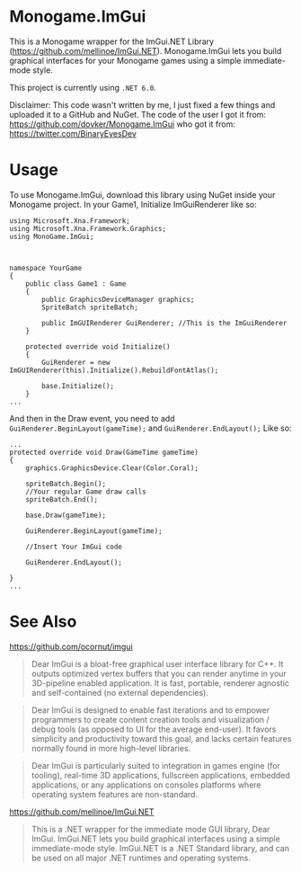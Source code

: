 # Monogame.ImGui

This is a Monogame wrapper for the ImGui.NET Library (https://github.com/mellinoe/ImGui.NET). Monogame.ImGui lets you build graphical interfaces for your Monogame games using a simple immediate-mode style.

This project is currently using `.NET 6.0`.

Disclaimer: This code wasn't written by me, I just fixed a few things and uploaded it to a GitHub and NuGet. The code of the user I got it from:
https://github.com/dovker/Monogame.ImGui
who got it from:
https://twitter.com/BinaryEyesDev


# Usage

To use Monogame.ImGui, download this library using NuGet inside your Monogame project.
In your Game1, Initialize ImGuiRenderer like so:

```
using Microsoft.Xna.Framework;
using Microsoft.Xna.Framework.Graphics;
using MonoGame.ImGui;



namespace YourGame
{
    public class Game1 : Game
    {
        public GraphicsDeviceManager graphics;
        SpriteBatch spriteBatch;

        public ImGUIRenderer GuiRenderer; //This is the ImGuiRenderer
    }
    
    protected override void Initialize()
    {
        GuiRenderer = new ImGUIRenderer(this).Initialize().RebuildFontAtlas();
        
        base.Initialize();
    }
...
```

And then in the Draw event, you need to add `GuiRenderer.BeginLayout(gameTime);` and `GuiRenderer.EndLayout();`
Like so:
```
...
protected override void Draw(GameTime gameTime)
{
    graphics.GraphicsDevice.Clear(Color.Coral);

    spriteBatch.Begin();
    //Your regular Game draw calls
    spriteBatch.End();

    base.Draw(gameTime);
    
    GuiRenderer.BeginLayout(gameTime);

    //Insert Your ImGui code

    GuiRenderer.EndLayout();

}
...
```

# See Also

https://github.com/ocornut/imgui
> Dear ImGui is a bloat-free graphical user interface library for C++. It outputs optimized vertex buffers that you can render anytime in your 3D-pipeline enabled application. It is fast, portable, renderer agnostic and self-contained (no external dependencies).

> Dear ImGui is designed to enable fast iterations and to empower programmers to create content creation tools and visualization / debug tools (as opposed to UI for the average end-user). It favors simplicity and productivity toward this goal, and lacks certain features normally found in more high-level libraries.

> Dear ImGui is particularly suited to integration in games engine (for tooling), real-time 3D applications, fullscreen applications, embedded applications, or any applications on consoles platforms where operating system features are non-standard.

https://github.com/mellinoe/ImGui.NET
> This is a .NET wrapper for the immediate mode GUI library, Dear ImGui. ImGui.NET lets you build graphical interfaces using a simple immediate-mode style. ImGui.NET is a .NET Standard library, and can be used on all major .NET runtimes and operating systems.

